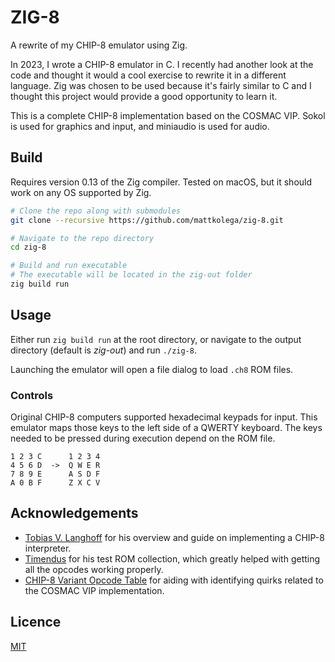 # ZIG-8
A rewrite of my CHIP-8 emulator using Zig.

In 2023, I wrote a CHIP-8 emulator in C. I recently had another look at the code and thought it would a cool exercise to rewrite it in a different language. Zig was chosen to be used because it's fairly similar to C and I thought this project would provide a good opportunity to learn it.

This is a complete CHIP-8 implementation based on the COSMAC VIP. Sokol is used for graphics and input, and miniaudio is used for audio.

## Build
Requires version 0.13 of the Zig compiler. Tested on macOS, but it should work on any OS supported by Zig.
```bash
# Clone the repo along with submodules
git clone --recursive https://github.com/mattkolega/zig-8.git

# Navigate to the repo directory
cd zig-8

# Build and run executable
# The executable will be located in the zig-out folder
zig build run
```

## Usage
Either run `zig build run` at the root directory, or navigate to the output directory (default is *zig-out*) and run `./zig-8`.

Launching the emulator will open a file dialog to load `.ch8` ROM files.

### Controls
Original CHIP-8 computers supported hexadecimal keypads for input. This emulator maps those keys to the left side of a QWERTY keyboard.
The keys needed to be pressed during execution depend on the ROM file.
```
1 2 3 C      1 2 3 4
4 5 6 D  ->  Q W E R
7 8 9 E      A S D F
A 0 B F      Z X C V
```

## Acknowledgements
- [Tobias V. Langhoff](https://tobiasvl.github.io/blog/write-a-chip-8-emulator/) for his overview and guide on implementing a CHIP-8 interpreter.
- [Timendus](https://github.com/Timendus/chip8-test-suite) for his test ROM collection, which greatly helped with getting all the opcodes working properly.
- [CHIP-8 Variant Opcode Table](https://chip8.gulrak.net/) for aiding with identifying quirks related to the COSMAC VIP implementation.

## Licence
[MIT](License)